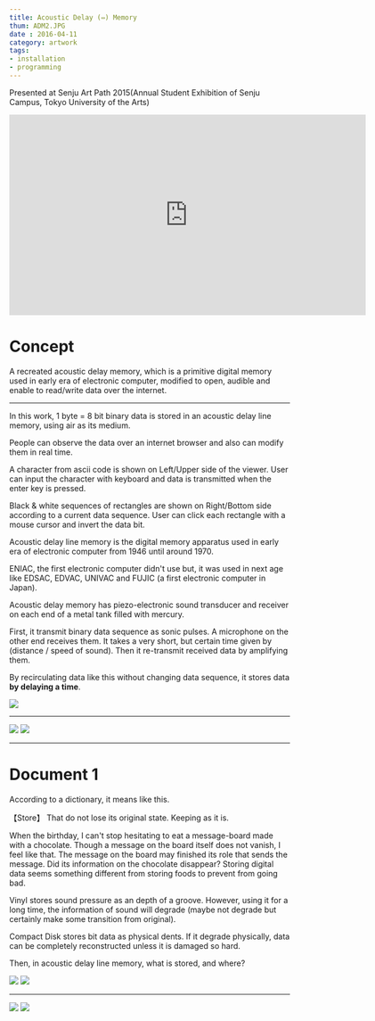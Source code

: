 ```yaml
---
title: Acoustic Delay (⇔) Memory
thum: ADM2.JPG
date : 2016-04-11
category: artwork
tags:
- installation
- programming
---
```


Presented at Senju Art Path 2015(Annual Student Exhibition of Senju Campus, Tokyo University of the Arts)

<iframe src="https://player.vimeo.com/video/162286132" width="640" height="360" frameborder="0" webkitallowfullscreen mozallowfullscreen allowfullscreen></iframe>


# Concept

A recreated acoustic delay memory, which is a primitive digital memory used in early era of electronic computer, modified to open, audible and enable to read/write data over the internet.

---

In this work, 1 byte = 8 bit binary data is stored in an acoustic delay line memory, using air as its medium.

People can observe the data over an internet browser and also can modify them in real time.

A character from ascii code is shown on Left/Upper side of the viewer. User can input the character with keyboard and data is transmitted when the enter key is pressed.

Black & white sequences of rectangles are shown on Right/Bottom side according to a current data sequence. User can click each rectangle with a mouse cursor and invert the data bit.

Acoustic delay line memory is the digital memory apparatus used in early era of electronic computer from 1946 until around 1970.

ENIAC, the first electronic computer didn't use but, it was used in next age like EDSAC, EDVAC, UNIVAC and FUJIC (a first electronic computer in Japan).

Acoustic delay memory has piezo-electronic sound transducer and receiver on each end of a metal tank filled with mercury.

First, it transmit binary data sequence as sonic pulses. A microphone on the other end receives them. It takes a very short, but certain time given by (distance / speed of sound). Then it re-transmit received data by amplifying them.

By recirculating data like this without changing data sequence, it stores data **by delaying a time**.

![](setsumei.png)

---

![](ADM4.JPG)
![](ADM6.JPG)

---

# Document 1

According to a dictionary, it means like this.

【Store】 That do not lose its original state. Keeping as it is.

When the birthday, I can't stop hesitating to eat a message-board made with a chocolate.
Though a message on the board itself does not vanish, I feel like that.
The message on the board may finished its role that sends the message. Did its information on the chocolate disappear?
Storing digital data seems something different from storing foods to prevent from going bad.

Vinyl stores sound pressure as an depth of a groove. However, using it for a long time, the information of sound will degrade (maybe not degrade but certainly make some transition from original).

Compact Disk stores bit data as physical dents. If it degrade physically, data can be completely reconstructed unless it is damaged so hard.

Then, in acoustic delay line memory, what is stored, and where?


![](ADM3.JPG)
![](ADM5.JPG)

---

![](ADM8.JPG)
![](ADM7.JPG)
